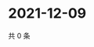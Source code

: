 # 2021-12-09

共 0 条

<!-- BEGIN WEIBO -->
<!-- 最后更新时间 Thu Dec 09 2021 22:08:39 GMT+0800 (China Standard Time) -->

<!-- END WEIBO -->
